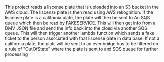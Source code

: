 This project reads a liscense plate that is uploaded into an S3 bucket in the AWS cloud. The liscense plate is then read using AWS rekognition.
If the liscense plate is a california plate, the plate will then be sent to An SQS queue which then be read by FAKESERVICE. This will then get info from a 
DMV JSON file and send the info back into the cloud via another SQS queue. This will then trigger another lambda function which sends a fake ticket to the person associated with that liscense plate in data base.
If not a california plate, the plate will be sent to an evenbridge bus to be filtered on a rule of "OutOfState" where the plate is sent to and SQS queue for further processing
